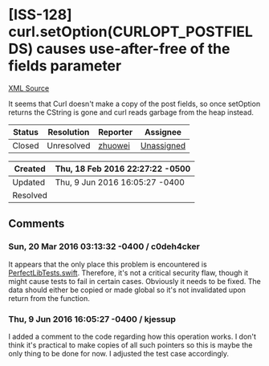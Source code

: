 # [ISS-128] curl.setOption(CURLOPT_POSTFIELDS) causes use-after-free of the fields parameter

[XML Source](./xml/ISS-128.xml)
<p><p>It seems that Curl doesn't make a copy of the post fields, so once setOption returns the CString is gone and curl reads garbage from the heap instead.</p></p>





Status|Resolution|Reporter|Assignee
------|----------|--------|--------
Closed|Unresolved|[zhuowei](zhuowei)|[Unassigned]($-1)





Created|Thu, 18 Feb 2016 22:27:22 -0500
-------|--------------
Updated|Thu, 9 Jun 2016 16:05:27 -0400
Resolved|


## Comments




### Sun, 20 Mar 2016 03:13:32 -0400 / c0deh4cker 

<p><p>It appears that the only place this problem is encountered is <a href="https://github.com/PerfectlySoft/Perfect/blob/635e84675be008148bc6cb97433bb91a7488e314/PerfectLib/PerfectLibTests/PerfectLibTests.swift#L714" class="external-link" rel="nofollow">PerfectLibTests.swift</a>. Therefore, it's not a critical security flaw, though it might cause tests to fail in certain cases. Obviously it needs to be fixed. The data should either be copied or made global so it's not invalidated upon return from the function.</p></p>


### Thu, 9 Jun 2016 16:05:27 -0400 / kjessup 

<p><p>I added a comment to the code regarding how this operation works. I don't think it's practical to make copies of all such pointers so this is maybe the only thing to be done for now. I adjusted the test case accordingly.</p></p>


